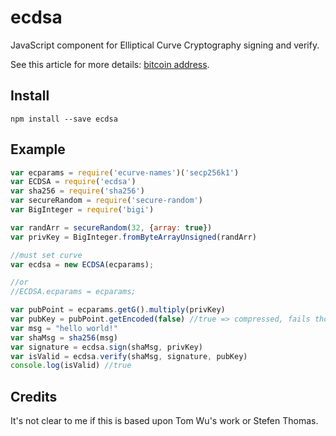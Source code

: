 ecdsa
======

JavaScript component for Elliptical Curve Cryptography signing and verify.


See this article for more details: [bitcoin address](http://procbits.com/2013/08/27/generating-a-bitcoin-address-with-javascript).



Install
-------

    npm install --save ecdsa


Example
-------

```js
var ecparams = require('ecurve-names')('secp256k1')
var ECDSA = require('ecdsa')
var sha256 = require('sha256')
var secureRandom = require('secure-random')
var BigInteger = require('bigi')

var randArr = secureRandom(32, {array: true})
var privKey = BigInteger.fromByteArrayUnsigned(randArr)

//must set curve
var ecdsa = new ECDSA(ecparams);

//or
//ECDSA.ecparams = ecparams;

var pubPoint = ecparams.getG().multiply(privKey)
var pubKey = pubPoint.getEncoded(false) //true => compressed, fails though, must investigate
var msg = "hello world!"
var shaMsg = sha256(msg)
var signature = ecdsa.sign(shaMsg, privKey)
var isValid = ecdsa.verify(shaMsg, signature, pubKey)
console.log(isValid) //true
```


Credits
-------

It's not clear to me if this is based upon Tom Wu's work or Stefen Thomas. 



